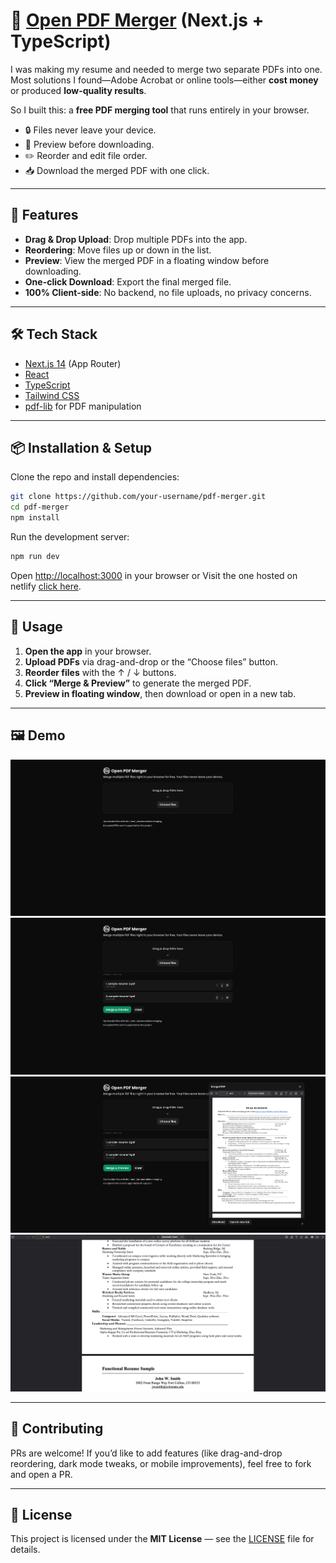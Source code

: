 # 📄 [Open PDF Merger](https://open-pdf-merger.netlify.app) (Next.js + TypeScript)
I was making my resume and needed to merge two separate PDFs into one. Most solutions I found—Adobe Acrobat or online tools—either **cost money** or produced **low-quality results**.

So I built this: a **free PDF merging tool** that runs entirely in your browser.  
- 🔒 Files never leave your device.  
- 👀 Preview before downloading.  
- ✏️ Reorder and edit file order.  
- 📥 Download the merged PDF with one click.  

---

## 🚀 Features

- **Drag & Drop Upload**: Drop multiple PDFs into the app.  
- **Reordering**: Move files up or down in the list.  
- **Preview**: View the merged PDF in a floating window before downloading.  
- **One-click Download**: Export the final merged file.  
- **100% Client-side**: No backend, no file uploads, no privacy concerns.  

--- 

## 🛠️ Tech Stack
- [Next.js 14](https://nextjs.org/) (App Router)  
- [React](https://react.dev/)  
- [TypeScript](https://www.typescriptlang.org/)  
- [Tailwind CSS](https://tailwindcss.com/)  
- [pdf-lib](https://pdf-lib.js.org/) for PDF manipulation  

---

## 📦 Installation & Setup

Clone the repo and install dependencies:
```bash
git clone https://github.com/your-username/pdf-merger.git
cd pdf-merger
npm install
```
Run the development server:
```bash
npm run dev
```
Open [http://localhost:3000](http://localhost:3000) in your browser
or
Visit the one hosted on netlify [click here](https://open-pdf-merger.netlify.app).

---

## 📖 Usage

1. **Open the app** in your browser.  
2. **Upload PDFs** via drag-and-drop or the “Choose files” button.  
3. **Reorder files** with the ↑ / ↓ buttons.  
4. **Click “Merge & Preview”** to generate the merged PDF.  
5. **Preview in floating window**, then download or open in a new tab.  

---

## 🖼️ Demo

![OpenPDFMerger Demo](./public/demo-1.png)
![PDF Selection Demo](./public/demo-2.png)
![PDF Preview Demo](./public/demo-3.png)
![PDF Download Demo](./public/demo-4.png)

---

## 🤝 Contributing

PRs are welcome! If you’d like to add features (like drag-and-drop reordering, dark mode tweaks, or mobile improvements), feel free to fork and open a PR.

---

## 📜 License

This project is licensed under the **MIT License** — see the [LICENSE](./LICENSE) file for details.
